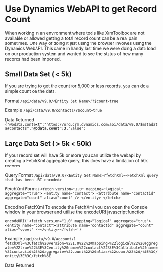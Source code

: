# Use Dynamics WebAPI to get Record Count

When working in an environment where tools like XrmToolbox are not available or allowed getting a total record count can be a real pain sometimes.  One way of doing it just using the browser involves using the Dynamics WebAPI.  This came in handy last time we were doing a data load on our production system and wanted to see the status of how many records had been imported.

## Small Data Set ( < 5k)
If you are trying to get the count for 5,000 or less records. you can do a simple count on the data.

Format
``
/api/data/v9.0/<Entity Set Name>/?$count=true
``

Example
``
/api/data/v9.0/contacts/?$count=true
``

Data Returned
``{"@odata.context":"https://org.crm.dynamics.com/api/data/v9.0/$metadata#contacts",``**``"@odata.count":3``**``,"value":``

## Large Data Set ( > 5k < 50k)
If your record set will have 5k or more you can utilize the webapi by creating a FetchXml aggregate query, this does have a limitation of 50k records. 

Query Format
``
/api/data/v9.0/<Entity Set Name>?fetchXml=<FetchXml query that has been URI encoded>
``

FetchXml Format
``
<fetch version="1.0" mapping="logical" aggregate="true">
  <entity name="contact">
    <attribute name="contactid" aggregate="count" alias="count" />
  </entity>
</fetch>
``

Encoding FetchXml
To encode the FetchXml you can open the Console window in your browser and utilize the encodeURI javascript function.

``encodeURI('<fetch version="1.0" mapping="logical" aggregate="true"><entity name="contact"><attribute name="contactid" aggregate="count" alias="count" /></entity></fetch>')``

Example
``
/api/data/v9.0/accounts?fetchXml=%3Cfetch%20version=%221.0%22%20mapping=%22logical%22%20aggregate=%22true%22%3E%3Centity%20name=%22contact%22%3E%3Cattribute%20name=%22contactid%22%20aggregate=%22count%22%20alias=%22count%22%20/%3E%3C/entity%3E%3C/fetch%3E
``

Data Returned
<!--stackedit_data:
eyJoaXN0b3J5IjpbLTEzMjA2ODcxNiwxODgxNjE3NDkzXX0=
-->